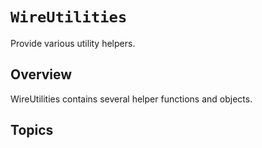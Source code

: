 # ``WireUtilities``

Provide various utility helpers.

## Overview

WireUtilities contains several helper functions and objects.

## Topics
